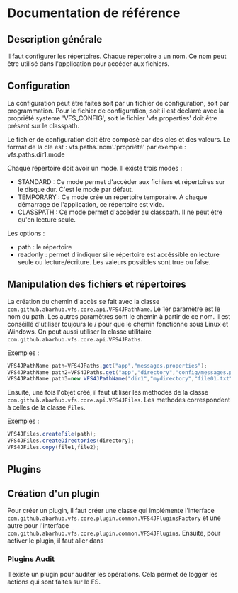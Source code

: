 # Documentation de référence

## Description générale

Il faut configurer les répertoires. Chaque répertoire a un nom. Ce nom peut être utilisé dans l'application pour accéder
aux fichiers.

## Configuration

La configuration peut être faites soit par un fichier de configuration, soit par programmation. Pour le fichier de
configuration, soit il est déclarré avec la propriété systeme 'VFS_CONFIG', soit le fichier 'vfs.properties' doit être
présent sur le classpath.

Le fichier de configuration doit être composé par des cles et des valeurs. Le format de la cle est :
vfs.paths.'nom'.'propriété'
par exemple :
vfs.paths.dir1.mode

Chaque répertoire doit avoir un mode. Il existe trois modes :

* STANDARD : Ce mode permet d'accèder aux fichiers et répertoires sur le disque dur. C'est le mode par défaut.
* TEMPORARY : Ce mode crée un répertoire temporaire. A chaque démarrage de l'application, ce répertoire est vide.
* CLASSPATH : Ce mode permet d'accèder au classpath. Il ne peut être qu'en lecture seule.

Les options :

* path : le répertoire
* readonly : permet d'indiquer si le répertoire est accéssible en lecture seule ou lecture/écriture. Les valeurs
  possibles sont true ou false.

## Manipulation des fichiers et répertoires

La création du chemin d'accès se fait avec la classe `com.github.abarhub.vfs.core.api.VFS4JPathName`. Le 1er paramètre est le nom du
path. Les autres paramètres sont le chemin à partir de ce nom. Il est conséillé d'utiliser toujours le / pour que le
chemin fonctionne sous Linux et Windows. On peut aussi utiliser la classe utilitaire `com.github.abarhub.vfs.core.api.VFS4JPaths`.

Exemples :

```java
VFS4JPathName path=VFS4JPaths.get("app","messages.properties");
VFS4JPathName path2=VFS4JPaths.get("app","directory","config/messages.properties");
VFS4JPathName path3=new VFS4JPathName("dir1","mydirectory","file01.txt");
```

Ensuite, une fois l'objet créé, il faut utiliser les methodes de la classe `com.github.abarhub.vfs.core.api.VFS4JFiles`. Les methodes
correspondent à celles de la classe `Files`.

Exemples :

```java
VFS4JFiles.createFile(path);
VFS4JFiles.createDirectories(directory);
VFS4JFiles.copy(file1,file2);
```

## Plugins

## Création d'un plugin

Pour créer un plugin, il faut créer une classe qui implémente
l'interface `com.github.abarhub.vfs.core.plugin.common.VFS4JPluginsFactory` et une autre pour
l'interface `com.github.abarhub.vfs.core.plugin.common.VFS4JPlugins`. Ensuite, pour activer le plugin, il faut aller dans

### Plugins Audit

Il existe un plugin pour auditer les opérations. Cela permet de logger les actions qui sont faites sur le FS. 





